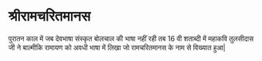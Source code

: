 # श्रीरामचरितमानस

पुरातन काल में जब देवभाषा संस्कृत बोलचाल की भाषा नहीं रही तब 16 वी शताब्दी में महाकवि तुलसीदास जी ने बाल्मीकि रामायण को अवधी भाषा में लिखा जो रामचरितमानस के नाम से विख्यात हुआ\|

